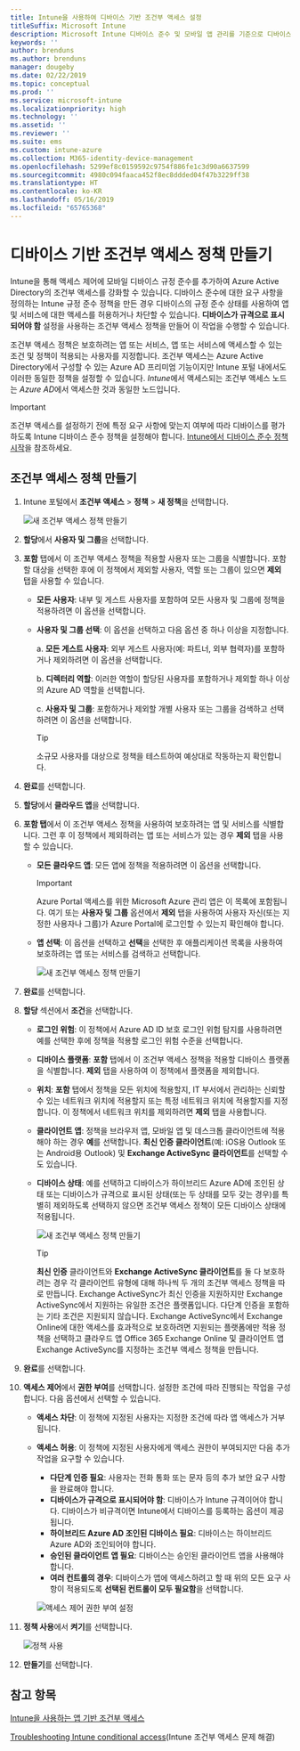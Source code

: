 ```yaml
---
title: Intune을 사용하여 디바이스 기반 조건부 액세스 설정
titleSuffix: Microsoft Intune
description: Microsoft Intune 디바이스 준수 및 모바일 앱 관리를 기준으로 디바이스 기반 조건부 액세스 정책을 만드는 방법을 알아봅니다.
keywords: ''
author: brenduns
ms.author: brenduns
manager: dougeby
ms.date: 02/22/2019
ms.topic: conceptual
ms.prod: ''
ms.service: microsoft-intune
ms.localizationpriority: high
ms.technology: ''
ms.assetid: ''
ms.reviewer: ''
ms.suite: ems
ms.custom: intune-azure
ms.collection: M365-identity-device-management
ms.openlocfilehash: 5299ef8c0159592c9754f886fe1c3d90a6637599
ms.sourcegitcommit: 4980c094faaca452f8ec8ddded04f47b3229ff38
ms.translationtype: HT
ms.contentlocale: ko-KR
ms.lasthandoff: 05/16/2019
ms.locfileid: "65765368"
---
```

# <a name="create-a-device-based-conditional-access-policy"></a>디바이스 기반 조건부 액세스 정책 만들기

Intune을 통해 액세스 제어에 모바일 디바이스 규정 준수를 추가하여 Azure Active Directory의 조건부 액세스를 강화할 수 있습니다. 디바이스 준수에 대한 요구 사항을 정의하는 Intune 규정 준수 정책을 만든 경우 디바이스의 규정 준수 상태를 사용하여 앱 및 서비스에 대한 액세스를 허용하거나 차단할 수 있습니다. **디바이스가 규격으로 표시되어야 함** 설정을 사용하는 조건부 액세스 정책을 만들어 이 작업을 수행할 수 있습니다.  

조건부 액세스 정책은 보호하려는 앱 또는 서비스, 앱 또는 서비스에 액세스할 수 있는 조건 및 정책이 적용되는 사용자를 지정합니다. 조건부 액세스는 Azure Active Directory에서 구성할 수 있는 Azure AD 프리미엄 기능이지만 Intune 포털 내에서도 이러한 동일한 정책을 설정할 수 있습니다. *Intune*에서 액세스되는 조건부 액세스 노드는 *Azure AD*에서 액세스한 것과 동일한 노드입니다.  

> [!IMPORTANT]
> 조건부 액세스를 설정하기 전에 특정 요구 사항에 맞는지 여부에 따라 디바이스를 평가하도록 Intune 디바이스 준수 정책을 설정해야 합니다. [Intune에서 디바이스 준수 정책 시작](device-compliance-get-started.md)을 참조하세요.

## <a name="create-conditional-access-policy"></a>조건부 액세스 정책 만들기

1.  Intune 포털에서 **조건부 액세스** > **정책** > **새 정책**을 선택합니다.
   
    ![새 조건부 액세스 정책 만들기](media/create-conditional-access-intune/create-ca.png)
 
2.  **할당**에서 **사용자 및 그룹**을 선택합니다. 
3.  **포함** 탭에서 이 조건부 액세스 정책을 적용할 사용자 또는 그룹을 식별합니다. 포함할 대상을 선택한 후에 이 정책에서 제외할 사용자, 역할 또는 그룹이 있으면 **제외** 탭을 사용할 수 있습니다.  
    - **모든 사용자**: 내부 및 게스트 사용자를 포함하여 모든 사용자 및 그룹에 정책을 적용하려면 이 옵션을 선택합니다.
  
    - **사용자 및 그룹 선택**: 이 옵션을 선택하고 다음 옵션 중 하나 이상을 지정합니다.
  
      a. **모든 게스트 사용자**: 외부 게스트 사용자(예: 파트너, 외부 협력자)를 포함하거나 제외하려면 이 옵션을 선택합니다.
       
      b. **디렉터리 역할**: 이러한 역할이 할당된 사용자를 포함하거나 제외할 하나 이상의 Azure AD 역할을 선택합니다.
      
      c. **사용자 및 그룹**: 포함하거나 제외할 개별 사용자 또는 그룹을 검색하고 선택하려면 이 옵션을 선택합니다.
     
       > [!TIP]  
       > 소규모 사용자를 대상으로 정책을 테스트하여 예상대로 작동하는지 확인합니다.
4.  **완료**를 선택합니다.
5.  **할당**에서 **클라우드 앱**을 선택합니다. 
6.  **포함 탭**에서 이 조건부 액세스 정책을 사용하여 보호하려는 앱 및 서비스를 식별합니다. 그런 후 이 정책에서 제외하려는 앱 또는 서비스가 있는 경우 **제외** 탭을 사용할 수 있습니다.
    - **모든 클라우드 앱**: 모든 앱에 정책을 적용하려면 이 옵션을 선택합니다.
      > [!IMPORTANT]  
      > Azure Portal 액세스를 위한 Microsoft Azure 관리 앱은 이 목록에 포함됩니다. 여기 또는 **사용자 및 그룹** 옵션에서 **제외** 탭을 사용하여 사용자 자신(또는 지정한 사용자나 그룹)가 Azure Portal에 로그인할 수 있는지 확인해야 합니다. 

    - **앱 선택**: 이 옵션을 선택하고 **선택**을 선택한 후 애플리케이션 목록을 사용하여 보호하려는 앱 또는 서비스를 검색하고 선택합니다.
    
      ![새 조건부 액세스 정책 만들기](media/create-conditional-access-intune/create-ca-select-apps.png)

7.  **완료**를 선택합니다.
8.  **할당** 섹션에서 **조건**을 선택합니다.
    - **로그인 위험**: 이 정책에서 Azure AD ID 보호 로그인 위험 탐지를 사용하려면 예를 선택한 후에 정책을 적용할 로그인 위험 수준을 선택합니다.
    - **디바이스 플랫폼**: **포함** 탭에서 이 조건부 액세스 정책을 적용할 디바이스 플랫폼을 식별합니다. **제외** 탭을 사용하여 이 정책에서 플랫폼을 제외합니다.
    - **위치**: **포함** 탭에서 정책을 모든 위치에 적용할지, IT 부서에서 관리하는 신뢰할 수 있는 네트워크 위치에 적용할지 또는 특정 네트워크 위치에 적용할지를 지정합니다. 이 정책에서 네트워크 위치를 제외하려면 **제외** 탭을 사용합니다. 
    - **클라이언트 앱**: 정책을 브라우저 앱, 모바일 앱 및 데스크톱 클라이언트에 적용해야 하는 경우 **예**를 선택합니다. **최신 인증 클라이언트**(예: iOS용 Outlook 또는 Android용 Outlook) 및 **Exchange ActiveSync 클라이언트**를 선택할 수도 있습니다.
    - **디바이스 상태**: 예를 선택하고 디바이스가 하이브리드 Azure AD에 조인된 상태 또는 디바이스가 규격으로 표시된 상태(또는 두 상태를 모두 갖는 경우)를 특별히 제외하도록 선택하지 않으면 조건부 액세스 정책이 모든 디바이스 상태에 적용됩니다.
    
      ![새 조건부 액세스 정책 만들기](media/create-conditional-access-intune/create-ca-device-platforms.png)

      > [!TIP]  
      > **최신 인증** 클라이언트와 **Exchange ActiveSync 클라이언트**를 둘 다 보호하려는 경우 각 클라이언트 유형에 대해 하나씩 두 개의 조건부 액세스 정책을 따로 만듭니다. Exchange ActiveSync가 최신 인증을 지원하지만 Exchange ActiveSync에서 지원하는 유일한 조건은 플랫폼입니다. 다단계 인증을 포함하는 기타 조건은 지원되지 않습니다. Exchange ActiveSync에서 Exchange Online에 대한 액세스를 효과적으로 보호하려면 지원되는 플랫폼에만 적용 정책을 선택하고 클라우드 앱 Office 365 Exchange Online 및 클라이언트 앱 Exchange ActiveSync를 지정하는 조건부 액세스 정책을 만듭니다.

9.  **완료**를 선택합니다.
10. **액세스 제어**에서 **권한 부여**를 선택합니다. 설정한 조건에 따라 진행되는 작업을 구성합니다.  다음 옵션에서 선택할 수 있습니다.
    - **액세스 차단**: 이 정책에 지정된 사용자는 지정한 조건에 따라 앱 액세스가 거부됩니다.
    - **액세스 허용**: 이 정책에 지정된 사용자에게 액세스 권한이 부여되지만 다음 추가 작업을 요구할 수 있습니다.
      - **다단계 인증 필요**: 사용자는 전화 통화 또는 문자 등의 추가 보안 요구 사항을 완료해야 합니다.
      - **디바이스가 규격으로 표시되어야 함**: 디바이스가 Intune 규격이어야 합니다. 디바이스가 비규격이면 Intune에서 디바이스를 등록하는 옵션이 제공됩니다. 
      - **하이브리드 Azure AD 조인된 디바이스 필요**: 디바이스는 하이브리드 Azure AD와 조인되어야 합니다.
      - **승인된 클라이언트 앱 필요**: 디바이스는 승인된 클라이언트 앱을 사용해야 합니다. 
      - **여러 컨트롤의 경우**: 디바이스가 앱에 액세스하려고 할 때 위의 모든 요구 사항이 적용되도록 **선택된 컨트롤이 모두 필요함**을 선택합니다.
    
      ![액세스 제어 권한 부여 설정](media/create-conditional-access-intune/create-ca-grant-access-settings.png)
 
11. **정책 사용**에서 **켜기**를 선택합니다.
     
     ![정책 사용](media/create-conditional-access-intune/enable-policy.png)

12. **만들기**를 선택합니다.

## <a name="see-also"></a>참고 항목
[Intune을 사용하는 앱 기반 조건부 액세스](app-based-conditional-access-intune.md)

[Troubleshooting Intune conditional access](https://support.microsoft.com/help/4456106)(Intune 조건부 액세스 문제 해결)
